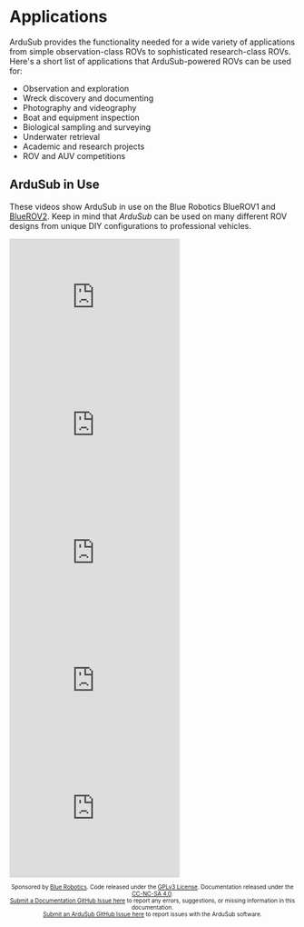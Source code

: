 # Applications

ArduSub provides the functionality needed for a wide variety of applications from simple observation-class ROVs to sophisticated research-class ROVs. Here's a short list of applications that ArduSub-powered ROVs can be used for:

- Observation and exploration
- Wreck discovery and documenting
- Photography and videography
- Boat and equipment inspection
- Biological sampling and surveying
- Underwater retrieval
- Academic and research projects
- ROV and AUV competitions


## ArduSub in Use

These videos show ArduSub in use on the Blue Robotics BlueROV1 and [BlueROV2](https://bluerobotics.com/store/rov/bluerov2/). Keep in mind that *ArduSub* can be used on many different ROV designs from unique DIY configurations to professional vehicles.

<div class="row">
    <iframe width="300" height="225" src="https://www.youtube.com/embed/iK9AmuqVN4I" frameborder="0" allowfullscreen></iframe>
    <iframe width="300" height="225" src="https://www.youtube.com/embed/IQBVRbQAQto" frameborder="0" allowfullscreen></iframe>
</div>

<div class="row">
    <iframe width="300" height="225" src="https://www.youtube.com/embed/BV91zgzEFHs" frameborder="0" allowfullscreen></iframe>
    <iframe width="300" height="225" src="https://www.youtube.com/embed/qVMpD-v-dfY" frameborder="0" allowfullscreen></iframe>
</div>

<div class="row">
        <iframe width="300" height="225" src="https://www.youtube.com/embed/hNuHMLZZWbw" frameborder="0" allowfullscreen></iframe>
        <!--<iframe width="300" height="225" src="https://www.youtube.com/embed/qVMpD-v-dfY" frameborder="0" allowfullscreen></iframe>-->
</div>

<p style="font-size:10px; text-align:center">
Sponsored by <a href="http://www.bluerobotics.com/">Blue Robotics</a>. Code released under the <a href="https://github.com/bluerobotics/ardusub/blob/master/COPYING.txt">GPLv3 License</a>. Documentation released under the <a href="https://creativecommons.org/licenses/by-nc-sa/4.0/">CC-NC-SA 4.0</a>.<br />
<a href="https://github.com/bluerobotics/ardusub-gitbook/issues/">Submit a Documentation GitHub Issue here</a> to report any errors, suggestions, or missing information in this documentation.<br />
<a href="https://github.com/bluerobotics/ardusub/issues/">Submit an ArduSub GitHub Issue here</a> to report issues with the ArduSub software.
</p>
